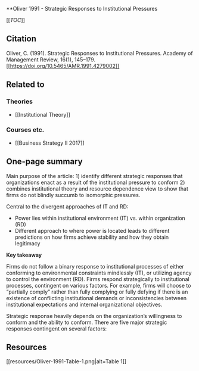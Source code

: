 **Oliver 1991 - Strategic Responses to Institutional Pressures

[[_TOC_]]

## Citation
Oliver, C. (1991). Strategic Responses to Institutional Pressures. Academy of Management Review, 16(1), 145–179. [[https://doi.org/10.5465/AMR.1991.4279002]]

## Related to

### Theories
* [[Institutional Theory]]

### Courses etc.
* [[Business Strategy II 2017]]

## One-page summary
Main purpose of the article: 1) identify different strategic responses that organizations enact as a result of the institutional pressure to conform 2) combines institutional theory and resource dependence view to show that firms do not blindly succumb to isomorphic pressures.

Central to the divergent approaches of IT and RD: 

* Power lies within institutional environment (IT) vs. within organization (RD) 
* Different approach to where power is located leads to different predictions on how firms achieve stability and how they obtain legitimacy 

**Key takeaway** 

Firms do not follow a binary response to institutional processes of either conforming to environmental constraints mindlessly (IT), or utilizing agency to control the environment (RD). Firms respond strategically to institutional processes, contingent on various factors. For example, firms will choose to “partially comply” rather than fully complying or fully defying if there is an existence of conflicting institutional demands or inconsistencies between institutional expectations and internal organizational objectives.  

Strategic response heavily depends on the organization’s willingness to conform and the ability to conform. There are five major strategic responses contingent on several factors: 

## Resources
[[resources/Oliver-1991-Table-1.png|alt=Table 1]]